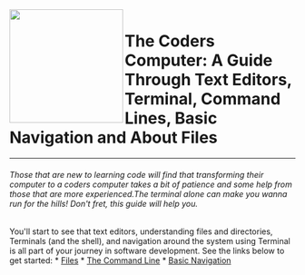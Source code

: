 <img align="left" width="200" height="200" src="https://media3.giphy.com/media/JmJMzlXOiI0dq/100.webp?cid=ecf05e473f12c53e615e3d3827df0a5b1d63d7a9a9274ce6&rid=100.webp">

# The Coders Computer: A Guide Through Text Editors, Terminal, Command Lines, Basic Navigation and About Files 
-----------
###### Those that are new to learning code will find that transforming their computer to a coders computer takes a bit of patience and some help from those that are more experienced.The terminal alone can make you wanna run for the hills! Don't fret, this guide will help you.


You'll start to see that text editors, understanding files and directories, Terminals (and the shell), and navigation around the system using Terminal is all part of your journey in software development. See the links below to get started:
                                    * [Files](https://ryanstutorials.net/linuxtutorial/aboutfiles.php)
                                    * [The Command Line](https://ryanstutorials.net/linuxtutorial/commandline.php)
                                    * [Basic Navigation](https://ryanstutorials.net/linuxtutorial/commandline.php)
